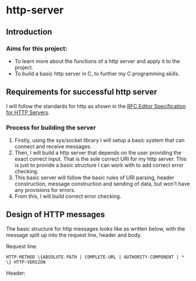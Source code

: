 # http-server

## Introduction

### Aims for this project:

* To learn more about the functions of a http server and apply it to the project.
* To build a basic http server in C, to further my C programming skills.

## Requirements for successful http server

I will follow the standards for http as shown in the [RFC Editor Specification for HTTP Servers](https://www.rfc-editor.org/rfc/rfc9110).

### Process for building the server

1) Firstly, using the sys/socket library I will setup a basic system that can connect and receive messages.
2) Then, I will build a http server that depends on the user providing the exact correct input. That is the sole correct URI for my http server. This is just to provide a basic structure I can work with to add correct error checking.
3) This basic server will follow the basic rules of URI parsing, header construction, message construction and sending of data, but won't have any provisions for errors.
4) From this, I will build correct error checking.


## Design of HTTP messages

The basic structure for http messages looks like as written below, with the message split up into
the request line, header and body.

Request line:
```
HTTP-METHOD \{ABSOLUTE-PATH | COMPLETE-URL | AUTHORITY-COMPONENT | * \} HTTP-VERSION
```

Header:
```

```
